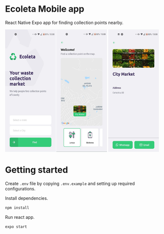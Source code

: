 # Ecoleta Mobile app

React Native Expo app for finding collection points nearby.

<img src="./docs/screenshots.jpeg" height=400>

# Getting started

Create `.env` file by copying `.env.example` and setting up required configurations.

Install dependencies.

```bash
npm install
```

Run react app.

```bash
expo start
```
